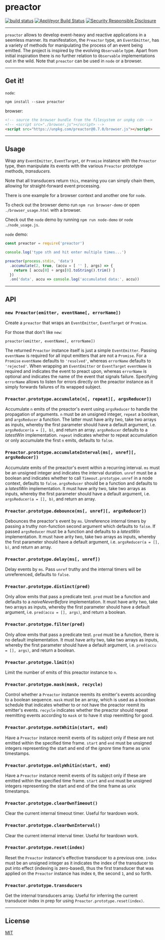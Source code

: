 # preactor

[![build status](http://img.shields.io/travis/chiefbiiko/preactor.svg?style=flat)](http://travis-ci.org/chiefbiiko/preactor) [![AppVeyor Build Status](https://ci.appveyor.com/api/projects/status/github/chiefbiiko/preactor?branch=master&svg=true)](https://ci.appveyor.com/project/chiefbiiko/preactor) [![Security Responsible Disclosure](https://img.shields.io/badge/Security-Responsible%20Disclosure-yellow.svg)](./security.md)

***

`preactor` allows to develop event-heavy and reactive applications in a seemless manner. Its manifestation, the `Preactor` type, an `EventEmitter`, has a variety of methods for manipulating the process of an event being emitted. The project is inspired by the evolving `Observable` type. Apart from initial inspiration there is no further relation to `Observable` implementations out in the wild. Note that `preactor` can be used in `node` or a browser.

***

## Get it!

`node`:

```
npm install --save preactor
```

browser:

``` html
<!-- source the browser bundle from the filesystem or unpkg cdn -->
<!-- <script src="./browser.js"></script> -->
<script src="https://unpkg.com/preactor@0.7.0/browser.js"></script>
```

***

## Usage

Wrap any `EventEmitter`, `EventTarget`, or `Promise` instance with the `Preactor` type, then manipulate its events with the various `Preactor` prototype methods, *transducers*.

Note that all transducers return `this`, meaning you can simply chain them, allowing for straight-forward event processing.

There is one example for a browser context and another one for `node`.

To check out the browser demo run `npm run browser-demo` or open `./browser_usage.html` with a browser.

Check out the `node` demo by running `npm run node-demo` or `node ./node_usage.js`.

`node` demo:

``` js
const preactor = require('preactor')

console.log('type sth and hit enter multiple times...')

preactor(process.stdin, 'data')
  .accumulate(2, true, (accu = [ '' ], args) => {
    return [ accu[0] + args[0].toString().trim() ]
  })
  .on('data', accu => console.log('accumulated data:', accu))
```

***

## API

### `new Preactor(emitter, eventName[, errorName])`

Create a `preactor` that wraps an `EventEmitter`, `EventTarget` or `Promise`.

For those that don't like `new`:

`preactor(emitter, eventName[, errorName])`

The returned `Preactor` instance itself is just a simple `EventEmitter`. Passing `eventName` is required for all input emitters that are not a `Promise`. For a `Promise` `eventName` defaults to `'resolved'`, whereas `errorName` defaults to `'rejected'`. When wrapping an `EventEmitter` or `EventTarget` `eventName` is required and indicates the event to preact upon, whereas `errorName` is optional and indicates the name of the event that signals failure. Specifying `errorName` allows to listen for errors directly on the preactor instance as it simply forwards failures of its wrapped subject.

### `Preactor.prototype.accumulate(n[, repeat][, argsReducer])`

Accumulate `n` emits of the preactor's event using `argsReducer` to handle the propagation of arguments. `n` must be an unsigned integer, `repeat` a boolean, and `argsReducer` a function. The latter must have arity two, take two arrays as inputs, whereby the first parameter should have a default argument, i.e. `argsReducer(a = [], b)`, and return an array. `argsReducer` defaults to a *latestWin* implementation. `repeat` indicates whether to repeat accumulation or only accumulate the first `n` emits, defaults to `false`.

### `Preactor.prototype.accumulateInterval(ms[, unref][, argsReducer])`

Accumulate emits of the preactor's event within a recurring interval. `ms` must be an unsigned integer and indicates the interval duration. `unref` must be a boolean and indicates whether to call `Timeout.prototype.unref` in a node context, defaults to `false`. `argsReducer` should be a function and defaults to a *latestWin* implementation. It must have arity two, take two arrays as inputs, whereby the first parameter should have a default argument, i.e. `argsReducer(a = [], b)`, and return an array.

### `Preactor.prototype.debounce(ms[, unref][, argsReducer])`

Debounces the preactor's event by `ms`. Unreference internal timers by passing a truthy non-function second argument which defaults to `false`. If passed `argsReducer` must be a function and defaults to a *latestWin* implementation. It must have arity two, take two arrays as inputs, whereby the first parameter should have a default argument, i.e. `argsReducer(a = [], b)`, and return an array.

### `Preactor.prototype.delay(ms[, unref])`

Delay events by `ms`. Pass `unref` truthy and the internal timers will be unreferenced, defaults to `false`.

### `Preactor.prototype.distinct(pred)`

Only allow emits that pass a predicate test. `pred` must be a function and defaults to a *naiveNeverBefore* implementation. It must have arity two, take two arrays as inputs, whereby the first parameter should have a default argument, i.e. `pred(accu = [], args)`, and return a boolean.

### `Preactor.prototype.filter(pred)`

Only allow emits that pass a predicate test. `pred` must be a function, there is no default implementation. It must have arity two, take two arrays as inputs, whereby the first parameter should have a default argument, i.e. `pred(accu = [], args)`, and return a boolean.

### `Preactor.prototype.limit(n)`

Limit the number of emits of this preactor instance to `n`.

### `Preactor.prototype.mask(mask, recycle)`

Control whether a `Preactor` instance reemits its emitter's events according to a boolean sequence. `mask` must be an array, which is used as a boolean schedule that indicates whether to or not have the preactor reemit its emitter's events. `recycle` indicates whether the preactor should repeat reemitting events according to `mask` or to have it stop reemitting for good.

### `Preactor.prototype.notWhitin(start, end)`

Have a `Preactor` instance reemit events of its subject only if these are not emitted within the specified time frame. `start` and `end` must be unsigned integers representing the start and end of the *ignore* time frame as unix timestamps.

### `Preactor.prototype.onlyWhitin(start, end)`

Have a `Preactor` instance reemit events of its subject only if these are emitted within the specified time frame. `start` and `end` must be unsigned integers representing the start and end of the time frame as unix timestamps.

### `Preactor.prototype.clearOwnTimeout()`

Clear the current internal timeout timer. Useful for teardown work.

### `Preactor.prototype.clearOwnInterval()`

Clear the current internal interval timer. Useful for teardown work.

### `Preactor.prototype.reset(index)`

Reset the `Preactor` instance's effective transducer to a previous one. `index` must be an unsigned integer as it indicates the index of the transducer to put into effect (indexing is zero-based), thus the first transducer that was applied on the `Preactor` instance has index `0`, the second `1`, and so forth.

### `Preactor.prototype.transducers`

Get the internal transducers array. Useful for inferring the current transducer index in prep for using `Preactor.prototype.reset(index)`.

***

## License

[MIT](./license.md)
